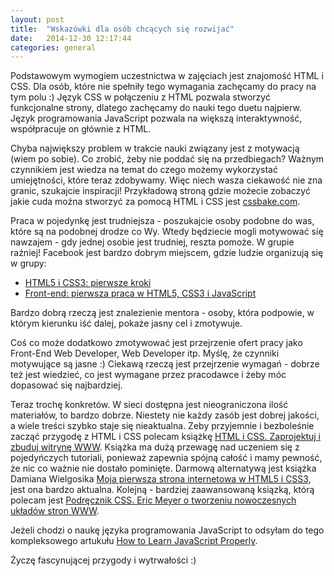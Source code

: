 ```yaml
---
layout: post
title:  "Wskazówki dla osób chcących się rozwijać"
date:   2014-12-30 12:17:44
categories: general
---
```

Podstawowym wymogiem uczestnictwa w zajęciach jest znajomość HTML i CSS. Dla osób, które nie spełniły tego wymagania zachęcamy do pracy na tym polu :) Język CSS w połączeniu z HTML pozwala stworzyć funkcjonalne strony, dlatego zachęcamy do nauki tego duetu najpierw. Język programowania JavaScript pozwala na większą interaktywność, współpracuje on głównie z HTML.

Chyba największy problem w trakcie nauki związany jest z motywacją (wiem po sobie). Co zrobić, żeby nie poddać się na przedbiegach? Ważnym czynnikiem jest wiedza na temat do czego możemy wykorzystać umiejętności, które teraz zdobywamy. Więc niech wasza ciekawość nie zna granic, szukajcie inspiracji! Przykładową stroną gdzie możecie zobaczyć jakie cuda można stworzyć za pomocą HTML i CSS jest [cssbake.com](http://cssbake.com).

Praca w pojedynkę jest trudniejsza - poszukajcie osoby podobne do was, które są na podobnej drodze co Wy. Wtedy będziecie mogli motywować się nawzajem - gdy jednej osobie jest trudniej, reszta pomoże. W grupie raźniej! Facebook jest bardzo dobrym miejscem, gdzie ludzie organizują się w grupy: 

* [HTML5 i CSS3: pierwsze kroki](https://www.facebook.com/groups/742940452405327/)
* [Front-end: pierwsza praca w HTML5, CSS3 i JavaScript](https://www.facebook.com/groups/1485218891734165/)

Bardzo dobrą rzeczą jest znalezienie mentora - osoby, która podpowie, w którym kierunku iść dalej, pokaże jasny cel i zmotywuje.

Coś co może dodatkowo zmotywować jest przejrzenie ofert pracy jako Front-End Web Developer, Web Developer itp. Myślę, że czynniki motywujące są jasne :) Ciekawą rzeczą jest przejrzenie wymagań - dobrze też jest wiedzieć, co jest wymagane przez pracodawce i żeby móc dopasować się najbardziej.

Teraz trochę konkretów. W sieci dostępna jest nieograniczona ilość materiałów, to bardzo dobrze. Niestety nie każdy zasób jest dobrej jakości, a wiele treści szybko staje się nieaktualna. Zeby przyjemnie i bezboleśnie zacząć przygodę z HTML i CSS polecam książkę [HTML i CSS. Zaprojektuj i zbuduj witrynę WWW](http://helion.pl/ksiazki/html-i-css-zaprojektuj-i-zbuduj-witryne-www-jon-duckett,htcsww.htm). Książka ma dużą przewagę nad uczeniem się z pojedyńczych tutoriali, ponieważ zapewnia spójną całość i mamy pewność, że nic co ważnie nie dostało pominięte. Darmową alternatywą jest książka Damiana Wielgosika [Moja pierwsza strona internetowa
w HTML5 i CSS3](http://ferrante.pl/books/html/), jest ona bardzo aktualna. Kolejną - bardziej zaawansowaną ksiązką, którą polecam jest [Podręcznik CSS. Eric Meyer o tworzeniu nowoczesnych układów stron WWW](http://helion.pl/ksiazki/podrecznik-css-eric-meyer-o-tworzeniu-nowoczesnych-ukladow-stron-www-smashing-magazine-eric-meyer,tfacss.htm).

Jeżeli chodzi o naukę języka programowania JavaScript to odsyłam do tego kompleksowego artukułu [How to Learn JavaScript Properly](http://javascriptissexy.com/how-to-learn-javascript-properly/).

Życzę fascynującej przygody i wytrwałości :)